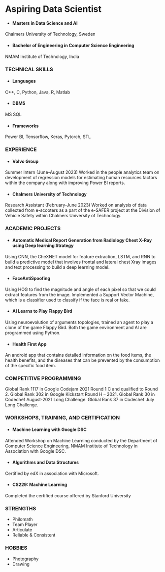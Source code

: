 # Aspiring Data Scientist

- #### Masters in Data Science and AI
Chalmers University of Technology, Sweden

- #### Bachelor of Engineering in Computer Science Engineering
NMAM Institute of Technology, India

### TECHNICAL SKILLS 
- #### Languages
C++, C, Python, Java, R, Matlab

- #### DBMS
MS SQL

- #### Frameworks
Power BI, Tensorflow, Keras, Pytorch, STL


### EXPERIENCE

- #### Volvo Group
Summer Intern (June-August 2023)
Worked in the people analytics team on development of regression models for estimating human resources factors within the company along with improving Power BI reports.

- #### Chalmers University of Technology
Research Assistant (February-June 2023)
Worked on analysis of data collected from e-scooters as a part of the e-SAFER project at the Division of Vehicle Safety within Chalmers University of Technology.

### ACADEMIC PROJECTS

- #### Automatic Medical Report Generation from Radiology Chest X-Ray using Deep learning Strategy
Using CNN, the CheXNET model for feature extraction, LSTM, and RNN to build a predictive model that involves frontal and lateral chest Xray images and text processing to build a deep learning model.

- #### FaceAntiSpoofing 
Using HOG to find the magnitude and angle of each pixel so that we could extract features from the image. Implemented a Support Vector Machine, which is a classifier used to classify if the face is real or fake.

- #### AI Learns to Play Flappy Bird 
Using neuroevolution of arguments topologies, trained an agent to play a clone of the game Flappy Bird. Both the game environment and AI are programmed using Python.

- #### Health First App
An android app that contains detailed information on the food items, the health benefits, and the diseases that can be prevented by the consumption of the specific food item.

### COMPETITIVE PROGRAMMING 

Global Rank 1117 in Google Codejam 2021 Round 1 C and qualified to Round 2.
Global Rank 302 in Google Kickstart Round H – 2021.
Global Rank 30 in Codechef August-2021 Long Challenge.
Global Rank 37 in Codechef July Long Challenge.

### WORKSHOPS, TRAINING, AND CERTIFICATION

- #### Machine Learning with Google DSC
Attended Workshop on Machine Learning conducted by the Department of Computer Science Engineering, NMAM Institute of Technology in Association with Google DSC.

- #### Algorithms and Data Structures 
Certified by edX in association with Microsoft.

- #### CS229: Machine Learning 
Completed the certified course offered by Stanford University


### STRENGTHS
- Philomath
- Team Player
- Articulate
- Reliable & Consistent

### HOBBIES
- Photography
- Drawing
